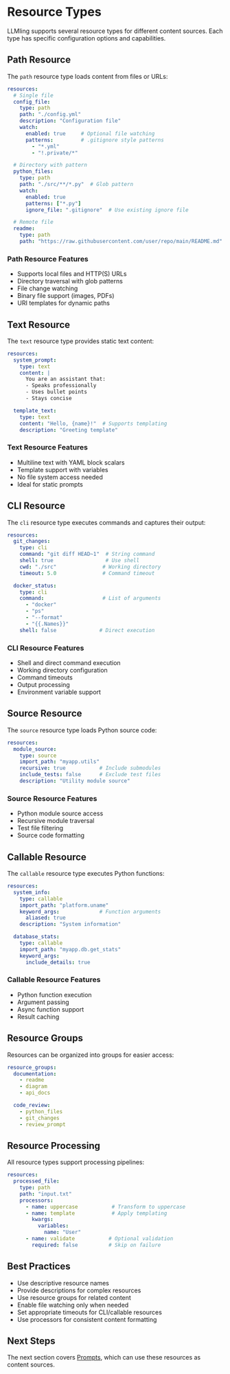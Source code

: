 # Resource Types

LLMling supports several resource types for different content sources. Each type has specific configuration options and capabilities.

## Path Resource

The `path` resource type loads content from files or URLs:

```yaml
resources:
  # Single file
  config_file:
    type: path
    path: "./config.yml"
    description: "Configuration file"
    watch:
      enabled: true     # Optional file watching
      patterns:         # .gitignore style patterns
        - "*.yml"
        - "!.private/*"

  # Directory with pattern
  python_files:
    type: path
    path: "./src/**/*.py"  # Glob pattern
    watch:
      enabled: true
      patterns: ["*.py"]
      ignore_file: ".gitignore"  # Use existing ignore file

  # Remote file
  readme:
    type: path
    path: "https://raw.githubusercontent.com/user/repo/main/README.md"
```

### Path Resource Features
- Supports local files and HTTP(S) URLs
- Directory traversal with glob patterns
- File change watching
- Binary file support (images, PDFs)
- URI templates for dynamic paths

## Text Resource

The `text` resource type provides static text content:

```yaml
resources:
  system_prompt:
    type: text
    content: |
      You are an assistant that:
      - Speaks professionally
      - Uses bullet points
      - Stays concise

  template_text:
    type: text
    content: "Hello, {name}!"  # Supports templating
    description: "Greeting template"
```

### Text Resource Features
- Multiline text with YAML block scalars
- Template support with variables
- No file system access needed
- Ideal for static prompts

## CLI Resource

The `cli` resource type executes commands and captures their output:

```yaml
resources:
  git_changes:
    type: cli
    command: "git diff HEAD~1"  # String command
    shell: true                 # Use shell
    cwd: "./src"               # Working directory
    timeout: 5.0               # Command timeout

  docker_status:
    type: cli
    command:                   # List of arguments
      - "docker"
      - "ps"
      - "--format"
      - "{{.Names}}"
    shell: false              # Direct execution
```

### CLI Resource Features
- Shell and direct command execution
- Working directory configuration
- Command timeouts
- Output processing
- Environment variable support

## Source Resource

The `source` resource type loads Python source code:

```yaml
resources:
  module_source:
    type: source
    import_path: "myapp.utils"
    recursive: true           # Include submodules
    include_tests: false      # Exclude test files
    description: "Utility module source"
```

### Source Resource Features
- Python module source access
- Recursive module traversal
- Test file filtering
- Source code formatting

## Callable Resource

The `callable` resource type executes Python functions:

```yaml
resources:
  system_info:
    type: callable
    import_path: "platform.uname"
    keyword_args:             # Function arguments
      aliased: true
    description: "System information"

  database_stats:
    type: callable
    import_path: "myapp.db.get_stats"
    keyword_args:
      include_details: true
```

### Callable Resource Features
- Python function execution
- Argument passing
- Async function support
- Result caching


## Resource Groups

Resources can be organized into groups for easier access:

```yaml
resource_groups:
  documentation:
    - readme
    - diagram
    - api_docs

  code_review:
    - python_files
    - git_changes
    - review_prompt
```

## Resource Processing

All resource types support processing pipelines:

```yaml
resources:
  processed_file:
    type: path
    path: "input.txt"
    processors:
      - name: uppercase           # Transform to uppercase
      - name: template            # Apply templating
        kwargs:
          variables:
            name: "User"
      - name: validate           # Optional validation
        required: false          # Skip on failure
```

## Best Practices

- Use descriptive resource names
- Provide descriptions for complex resources
- Use resource groups for related content
- Enable file watching only when needed
- Set appropriate timeouts for CLI/callable resources
- Use processors for consistent content formatting

## Next Steps

The next section covers [Prompts](#prompts), which can use these resources as content sources.

